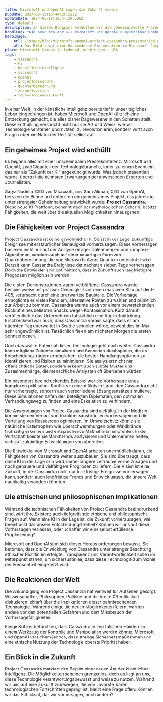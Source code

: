 ```yaml
---
title: Microsoft und OpenAI sagen die Zukunft voraus
pubDate: 2024-05-19T18:44:29.525Z
updateDate: 2024-05-19T18:44:29.526Z
type: default
description: In diesem Blogpost enthüllen wir die geheimnisvolle Präsentation von Microsoft und OpenAI, die das bahnbrechende Projekt Cassandra vorstellt.
headline: "Die neue Ära der KI: Microsoft und OpenAI's mysteriöse Enthüllung"
heroImage:
    url: /images/blog/microsoft-openai-project-cassandra-presentation.webp
    alt: Das Bild zeigt eine hochmoderne Präsentation im Microsoft Campus in Redmond, Washington, bei der Satya Nadella und Sam Altman das Projekt Cassandra vorstellen. Auf der Leinwand sind die Logos von Microsoft und OpenAI zu sehen, während die Zuschauer gespannt den futuristischen holografischen Displays folgen.
place: Microsoft Campus in Redmond, Washington - USA
tags:
    - cassandra
    - ki
    - künstlicheintelllgenz
    - microsoft
    - openai
    - projectcassandra
    - quantenberechnung
    - zukunftsvision
    - technologiederzukunft
---
```


In einer Welt, in der künstliche Intelligenz bereits tief in unser tägliches Leben eingedrungen ist, haben Microsoft und OpenAI kürzlich eine Entdeckung gemacht, die alles bisher Dagewesene in den Schatten stellt. Diese Enthüllung verspricht nicht nur die Art und Weise, wie wir Technologie verstehen und nutzen, zu revolutionieren, sondern wirft auch Fragen über die Natur der Realität selbst auf.

## Ein geheimes Projekt wird enthüllt

Es begann alles mit einer unscheinbaren Pressekonferenz. Microsoft und OpenAI, zwei Giganten der Technologiebranche, luden zu einem Event ein, das nur als "Zukunft der KI" angekündigt wurde. Was jedoch präsentiert wurde, übertraf die kühnsten Erwartungen der anwesenden Experten und Journalisten.

Satya Nadella, CEO von Microsoft, und Sam Altman, CEO von OpenAI, betraten die Bühne und enthüllten ein gemeinsames Projekt, das jahrelang unter strengster Geheimhaltung entwickelt wurde: **Project Cassandra**. Diese neue KI-Plattform, benannt nach der mythologischen Seherin, besitzt Fähigkeiten, die weit über die aktuellen Möglichkeiten hinausgehen.

## Die Fähigkeiten von Project Cassandra

Project Cassandra ist keine gewöhnliche KI. Sie ist in der Lage, zukünftige Ereignisse mit erstaunlicher Genauigkeit vorherzusagen. Diese Vorhersagen basieren nicht nur auf der Analyse riesiger Datenmengen und komplexer Algorithmen, sondern auch auf einer neuartigen Form von Quantenberechnung, die von Microsofts Azure Quantum unterstützt wird. Derzeit kann Cassandra Ereignisse der nächsten sieben Tage vorhersagen. Doch die Entwickler sind optimistisch, dass in Zukunft auch langfristigere Prognosen möglich sein werden.

Die ersten Demonstrationen waren verblüffend. Cassandra warnte beispielsweise mit präziser Genauigkeit vor einen massiven Stau auf der I-405, verursacht durch eine unerwartete Baustelle. Die Vorhersage ermöglichte es vielen Pendlern, alternative Routen zu wählen und pünktlich zur Arbeit zu kommen. Cassandra warnte auch vor einem bevorstehenden Rückruf eines beliebten Snacks wegen Kontamination. Kurz darauf veröffentlichte das Unternehmen tatsächlich eine Rückrufmitteilung. Erschreckend war auch, dass Cassandra voraus sagte, dass es am nächsten Tag unerwartet in Seattle schneien würde, obwohl dies im Mai sehr ungewöhnlich ist. Tatsächlich fielen am nächsten Morgen die ersten Schneeflocken.

Doch das wahre Potenzial dieser Technologie geht noch weiter. Cassandra kann mögliche Zukünfte simulieren und Szenarien durchspielen, die es Entscheidungsträgern ermöglichen, die besten Handlungsoptionen zu identifizieren und Risiken zu minimieren. Sie analysiert nicht nur offensichtliche Daten, sondern erkennt auch subtile Muster und Zusammenhänge, die menschliche Analysten oft übersehen würden.

Ein besonders beeindruckendes Beispiel war die Vorhersage eines komplexen politischen Konflikts in einem fiktiven Land, den Cassandra nicht nur vorhersagte, sondern auch verschiedene Lösungsansätze simulierte. Diese Simulationen halfen den beteiligten Diplomaten, den optimalen Verhandlungsweg zu finden und eine Eskalation zu verhindern.

Die Anwendungen von Project Cassandra sind vielfältig. In der Medizin könnte sie den Verlauf von Krankheitsausbrüchen vorhersagen und die Verteilung von Ressourcen optimieren. Im Umweltschutz könnte sie natürliche Katastrophen wie Überschwemmungen oder Waldbrände frühzeitig erkennen und entsprechende Maßnahmen empfehlen. In der Wirtschaft könnte sie Markttrends analysieren und Unternehmen helfen, sich auf zukünftige Entwicklungen vorzubereiten.

Die Entwickler von Microsoft und OpenAI arbeiten unermüdlich daran, die Fähigkeiten von Cassandra weiter auszubauen. Sie sind überzeugt, dass diese KI in der Lage sein wird, immer längere Zeiträume vorherzusagen und noch genauere und vielfältigere Prognosen zu liefern. Die Vision ist eine Zukunft, in der Cassandra nicht nur kurzfristige Ereignisse vorhersagen kann, sondern auch langfristige Trends und Entwicklungen, die unsere Welt nachhaltig verändern könnten.

## Die ethischen und philosophischen Implikationen

Während die technischen Fähigkeiten von Project Cassandra beeindruckend sind, wirft ihre Existenz auch tiefgreifende ethische und philosophische Fragen auf. Wenn eine KI in der Lage ist, die Zukunft vorherzusagen, wie beeinflusst das unsere Entscheidungsfreiheit? Können wir uns auf diese Vorhersagen verlassen, oder schaffen wir eine selbst erfüllende Prophezeiung?

Microsoft und OpenAI sind sich dieser Herausforderungen bewusst. Sie betonten, dass die Entwicklung von Cassandra unter strenger Beachtung ethischer Richtlinien erfolgte. Transparenz und Verantwortlichkeit sollen im Mittelpunkt stehen, um sicherzustellen, dass diese Technologie zum Wohle der Menschheit eingesetzt wird.

## Die Reaktionen der Welt

Die Ankündigung von Project Cassandra hat weltweit für Aufsehen gesorgt. Wissenschaftler, Philosophen, Politiker und die breite Öffentlichkeit diskutieren lebhaft über die Implikationen dieser bahnbrechenden Technologie. Während einige die neuen Möglichkeiten feiern, warnen andere vor den potenziellen Gefahren und dem Missbrauch der Vorhersagefähigkeiten.

Einige Kritiker befürchten, dass Cassandra in den falschen Händen zu einem Werkzeug der Kontrolle und Manipulation werden könnte. Microsoft und OpenAI versichern jedoch, dass strenge Sicherheitsmaßnahmen und eine ethische Nutzung der Technologie oberste Priorität haben.

## Ein Blick in die Zukunft

Project Cassandra markiert den Beginn einer neuen Ära der künstlichen Intelligenz. Die Möglichkeiten scheinen grenzenlos, doch es liegt an uns, diese Technologie verantwortungsbewusst und weise zu nutzen. Während wir uns auf eine Zukunft zubewegen, die von unvorstellbaren technologischen Fortschritten geprägt ist, bleibt eine Frage offen: Können wir das Schicksal, das wir vorhersagen, auch ändern?
